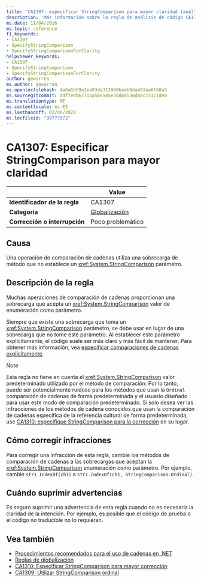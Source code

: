 ```yaml
---
title: 'CA1307: especificar StringComparison para mayor claridad (análisis de código)'
description: 'Más información sobre la regla de análisis de código CA1307: especificar StringComparison para mayor claridad'
ms.date: 11/04/2016
ms.topic: reference
f1_keywords:
- CA1307
- SpecifyStringComparison
- SpecifyStringComparisonForClarity
helpviewer_keywords:
- CA1307
- SpecifyStringComparison
- SpecifyStringComparisonForClarity
author: gewarren
ms.author: gewarren
ms.openlocfilehash: 4a8a5b59a1ea93da313960badb8da483aa0f68a5
ms.sourcegitcommit: ddf7edb67715a5b9a45e3dd44536dabc153c1de0
ms.translationtype: MT
ms.contentlocale: es-ES
ms.lasthandoff: 02/06/2021
ms.locfileid: "99777572"
---
```

# <a name="ca1307-specify-stringcomparison-for-clarity"></a>CA1307: Especificar StringComparison para mayor claridad

| | Value |
|-|-|
| **Identificador de la regla** |CA1307|
| **Categoría** |[Globalización](globalization-warnings.md)|
| **Corrección o interrupción** |Poco problemático|

## <a name="cause"></a>Causa

Una operación de comparación de cadenas utiliza una sobrecarga de método que no establece un <xref:System.StringComparison> parámetro.

## <a name="rule-description"></a>Descripción de la regla

Muchas operaciones de comparación de cadenas proporcionan una sobrecarga que acepta un <xref:System.StringComparison> valor de enumeración como parámetro.

Siempre que existe una sobrecarga que toma un <xref:System.StringComparison> parámetro, se debe usar en lugar de una sobrecarga que no tome este parámetro. Al establecer este parámetro explícitamente, el código suele ser más claro y más fácil de mantener. Para obtener más información, vea [especificar comparaciones de cadenas explícitamente](../../../standard/base-types/best-practices-strings.md#specifying-string-comparisons-explicitly).

> [!NOTE]
> Esta regla no tiene en cuenta el <xref:System.StringComparison> valor predeterminado utilizado por el método de comparación. Por lo tanto, puede ser potencialmente ruidoso para los métodos que usan la `Ordinal` comparación de cadenas de forma predeterminada y el usuario diseñado para usar este modo de comparación predeterminado.
> Si solo desea ver las infracciones de los métodos de cadena conocidos que usan la comparación de cadenas específica de la referencia cultural de forma predeterminada, use [CA1310: especifique StringComparison para la corrección](ca1310.md) en su lugar.

## <a name="how-to-fix-violations"></a>Cómo corregir infracciones

Para corregir una infracción de esta regla, cambie los métodos de comparación de cadenas a las sobrecargas que aceptan la <xref:System.StringComparison> enumeración como parámetro. Por ejemplo, cambie `str1.IndexOf(ch1)` a `str1.IndexOf(ch1, StringComparison.Ordinal)`.

## <a name="when-to-suppress-warnings"></a>Cuándo suprimir advertencias

Es seguro suprimir una advertencia de esta regla cuando no es necesaria la claridad de la intención. Por ejemplo, es posible que el código de prueba o el código no traducible no lo requieran.

## <a name="see-also"></a>Vea también

- [Procedimientos recomendados para el uso de cadenas en .NET](../../../standard/base-types/best-practices-strings.md)
- [Reglas de globalización](globalization-warnings.md)
- [CA1310: Especificar StringComparison para mayor corrección](ca1310.md)
- [CA1309: Utilizar StringComparison ordinal](ca1309.md)
